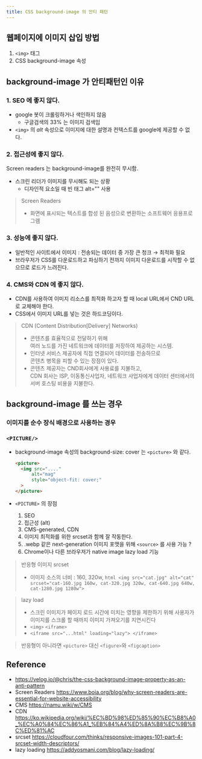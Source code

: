 ```yaml
---
title: CSS background-image 의 안티 패턴
---
```


## 웹페이지에 이미지 삽입 방법
1. `<img>` 태그
2. CSS background-image 속성

## background-image 가 안티패턴인 이유
### 1. SEO 에 좋지 않다.
* google 봇이 크롤링하거나 색인하지 않음
    * 구글검색의 33% 는 이미지 검색임
* `<img>` 의 *alt* 속성으로 이미지에 대한 설명과 컨텍스트를 google에 제공할 수 없다.

### 2. 접근성에 좋지 않다.
Screen readers 는 background-image를 완전히 무시함.
* 스크린 리더가 이미지를 무시해도 되는 상황
    * 디자인적 요소일 때 빈 태그 alt="" 사용

> Screen Readers
> * 화면에 표시되는 텍스트를 합성 된 음성으로 변환하는 소프트웨어 응용프로그램

### 3. 성능에 좋지 않다.
* 일반적인 사이트에서 이미지 : 전송되는 데이터 중 가장 큰 청크 → 최적화 필요
* 브라우저가 CSS를 다운로드하고 파싱하기 전까지 이미지 다운로드를 시작할 수 없으므로 로드가 느려진다. 

### 4. CMS와 CDN 에 좋지 않다.
* CDN를 사용하여 이미지 리소스를 최적화 하고자 할 때
local URL에서 CND URL로 교체해야 한다.
* CSS에서 이미지 URL를 넣는 것은 하드코딩이다.


> CDN (Content Distribution[Delivery] Networks)
> * 콘텐츠를 효율적으로 전달하기 위해  
> 여러 노드를 가진 네트워크에 데이터를 저장하여 제공하는 시스템.
> * 인터넷 서비스 제공자에 직접 연결되어 데이터를 전송하므로         
> 콘텐츠 병목을 피할 수 있는 장점이 있다.
> * 콘텐츠 제공자는 CND회사에게 사용료를 지불하고,     
> CDN 회사는 ISP, 이동통신사업자, 네트워크 사업자에게 데이터 센터에서의 서버 호스팅 비용을 지불한다.

## background-image 를 쓰는 경우
### 이미지를 순수 장식 배경으로 사용하는 경우
### `<PICTURE/>`
* background-image 속성의  background-size: cover 는 `<picture>` 와 같다.
    ```html
  <picture> 
      <img src="...."
          alt="mag"
          style="object-fit: cover;"
      >
  </picture>
  ```
  
* `<PICTURE>` 의 장점
    1. SEO
    1. 접근성 (alt)
    1. CMS-generated, CDN
    1. 이미지 최적화를 위한 srcset과 함께 잘 작동한다.
    1. .webp 같은 next-generation 이미지 포맷을 위해 `<source>` 를 사용 가능 ? 
    1. Chrome이나 다른 브라우저가 native image lazy load 기능 


> 반응형 이미지 srcset
> * 이미지 소스의 너비 : 160, 320w, 
    ```html
    <img src="cat.jpg" alt="cat" 
      srcset="cat-160.jpg 160w, cat-320.jpg 320w, cat-640.jpg 640w, cat-1280.jpg 1280w">
    ```  

> lazy load 
> * 스크린 이미지가 페이지 로드 시간에 미치는 영향을 제한하기 위해 사용자가 이미지를 스크롤 할 때까지 이미지 가져오기를 지연시킨다 
> * `<img>` `<iframe>`
> * `<iframe src="...html" loading="lazy"> </iframe>`

> 반응형이 아니라면 `<picture>` 대신 `<figure>`와 `<figcaption>` 


Reference
--
* https://velog.io/@chris/the-css-background-image-property-as-an-anti-pattern 
* Screen Readers https://www.boia.org/blog/why-screen-readers-are-essential-for-website-accessibility
* CMS https://namu.wiki/w/CMS
* CDN https://ko.wikipedia.org/wiki/%EC%BD%98%ED%85%90%EC%B8%A0_%EC%A0%84%EC%86%A1_%EB%84%A4%ED%8A%B8%EC%9B%8C%ED%81%AC
* srcset https://cloudfour.com/thinks/responsive-images-101-part-4-srcset-width-descriptors/
* lazy loading https://addyosmani.com/blog/lazy-loading/
